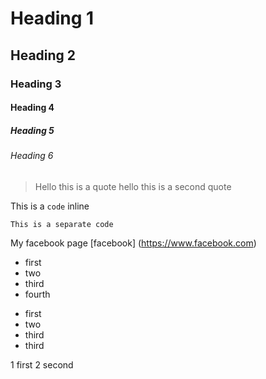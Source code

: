 # Heading 1
## Heading 2
### Heading 3
#### Heading 4
##### Heading 5 
###### Heading 6


> Hello this is a quote
> hello this is a second quote

This is a ` code ` inline  

```
This is a separate code
```

My facebook page [facebook] (https://www.facebook.com)

- first
- two
- third
- fourth

* first
* two
* third
* third

1 first
2 second
